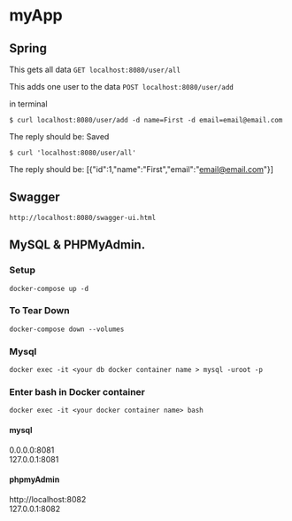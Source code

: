# myApp 

## Spring

This gets all data 
```GET localhost:8080/user/all ```

This adds one user to the data
```POST localhost:8080/user/add```

in terminal
```
$ curl localhost:8080/user/add -d name=First -d email=email@email.com
```
The reply should be: Saved


```
$ curl 'localhost:8080/user/all'
```
The reply should be: [{"id":1,"name":"First","email":"email@email.com"}]



## Swagger 
```
http://localhost:8080/swagger-ui.html
```


## MySQL & PHPMyAdmin.

### Setup
```
docker-compose up -d
```
### To Tear Down
```
docker-compose down --volumes
```
### Mysql

```
docker exec -it <your db docker container name > mysql -uroot -p
```

### Enter bash in Docker container
```
docker exec -it <your docker container name> bash 
```



#### mysql 
0.0.0.0:8081 </br>
127.0.0.1:8081
#### phpmyAdmin
 http://localhost:8082 </br>
 127.0.0.1:8082

